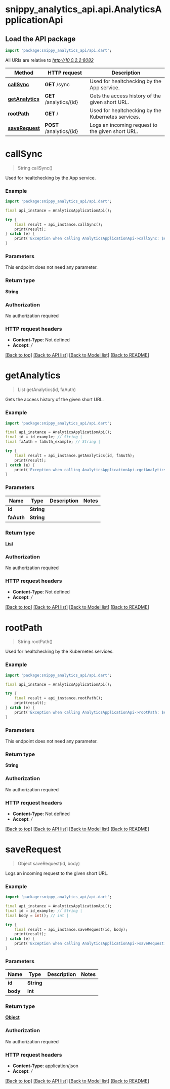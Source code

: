 # snippy_analytics_api.api.AnalyticsApplicationApi

## Load the API package
```dart
import 'package:snippy_analytics_api/api.dart';
```

All URIs are relative to *http://10.0.2.2:8082*

Method | HTTP request | Description
------------- | ------------- | -------------
[**callSync**](AnalyticsApplicationApi.md#callsync) | **GET** /sync | Used for healtchecking by the App service.
[**getAnalytics**](AnalyticsApplicationApi.md#getanalytics) | **GET** /analytics/{id} | Gets the access history of the given short URL.
[**rootPath**](AnalyticsApplicationApi.md#rootpath) | **GET** / | Used for healtchecking by the Kubernetes services.
[**saveRequest**](AnalyticsApplicationApi.md#saverequest) | **POST** /analytics/{id} | Logs an incoming request to the given short URL.


# **callSync**
> String callSync()

Used for healtchecking by the App service.

### Example 
```dart
import 'package:snippy_analytics_api/api.dart';

final api_instance = AnalyticsApplicationApi();

try { 
    final result = api_instance.callSync();
    print(result);
} catch (e) {
    print('Exception when calling AnalyticsApplicationApi->callSync: $e\n');
}
```

### Parameters
This endpoint does not need any parameter.

### Return type

**String**

### Authorization

No authorization required

### HTTP request headers

 - **Content-Type**: Not defined
 - **Accept**: */*

[[Back to top]](#) [[Back to API list]](../README.md#documentation-for-api-endpoints) [[Back to Model list]](../README.md#documentation-for-models) [[Back to README]](../README.md)

# **getAnalytics**
> List<Request> getAnalytics(id, faAuth)

Gets the access history of the given short URL.

### Example 
```dart
import 'package:snippy_analytics_api/api.dart';

final api_instance = AnalyticsApplicationApi();
final id = id_example; // String | 
final faAuth = faAuth_example; // String | 

try { 
    final result = api_instance.getAnalytics(id, faAuth);
    print(result);
} catch (e) {
    print('Exception when calling AnalyticsApplicationApi->getAnalytics: $e\n');
}
```

### Parameters

Name | Type | Description  | Notes
------------- | ------------- | ------------- | -------------
 **id** | **String**|  | 
 **faAuth** | **String**|  | 

### Return type

[**List<Request>**](Request.md)

### Authorization

No authorization required

### HTTP request headers

 - **Content-Type**: Not defined
 - **Accept**: */*

[[Back to top]](#) [[Back to API list]](../README.md#documentation-for-api-endpoints) [[Back to Model list]](../README.md#documentation-for-models) [[Back to README]](../README.md)

# **rootPath**
> String rootPath()

Used for healtchecking by the Kubernetes services.

### Example 
```dart
import 'package:snippy_analytics_api/api.dart';

final api_instance = AnalyticsApplicationApi();

try { 
    final result = api_instance.rootPath();
    print(result);
} catch (e) {
    print('Exception when calling AnalyticsApplicationApi->rootPath: $e\n');
}
```

### Parameters
This endpoint does not need any parameter.

### Return type

**String**

### Authorization

No authorization required

### HTTP request headers

 - **Content-Type**: Not defined
 - **Accept**: */*

[[Back to top]](#) [[Back to API list]](../README.md#documentation-for-api-endpoints) [[Back to Model list]](../README.md#documentation-for-models) [[Back to README]](../README.md)

# **saveRequest**
> Object saveRequest(id, body)

Logs an incoming request to the given short URL.

### Example 
```dart
import 'package:snippy_analytics_api/api.dart';

final api_instance = AnalyticsApplicationApi();
final id = id_example; // String | 
final body = int(); // int | 

try { 
    final result = api_instance.saveRequest(id, body);
    print(result);
} catch (e) {
    print('Exception when calling AnalyticsApplicationApi->saveRequest: $e\n');
}
```

### Parameters

Name | Type | Description  | Notes
------------- | ------------- | ------------- | -------------
 **id** | **String**|  | 
 **body** | **int**|  | 

### Return type

[**Object**](Object.md)

### Authorization

No authorization required

### HTTP request headers

 - **Content-Type**: application/json
 - **Accept**: */*

[[Back to top]](#) [[Back to API list]](../README.md#documentation-for-api-endpoints) [[Back to Model list]](../README.md#documentation-for-models) [[Back to README]](../README.md)

